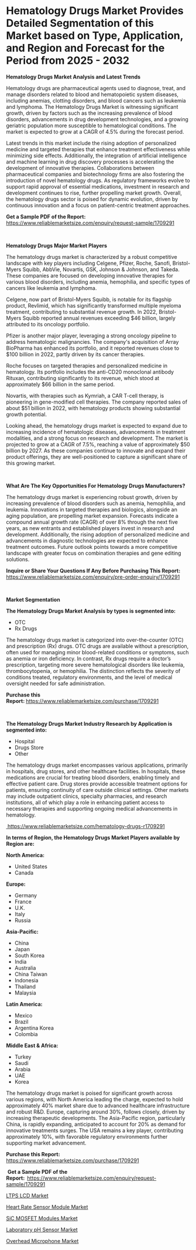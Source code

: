 <p><h1>Hematology Drugs Market Provides Detailed Segmentation of this Market based on Type, Application, and Region and Forecast for the Period from 2025 - 2032</h1></p><p><strong>Hematology Drugs Market Analysis and Latest Trends</strong></p>
<p><p>Hematology drugs are pharmaceutical agents used to diagnose, treat, and manage disorders related to blood and hematopoietic system diseases, including anemias, clotting disorders, and blood cancers such as leukemia and lymphoma. The Hematology Drugs Market is witnessing significant growth, driven by factors such as the increasing prevalence of blood disorders, advancements in drug development technologies, and a growing geriatric population more susceptible to hematological conditions. The market is expected to grow at a CAGR of 4.5% during the forecast period. </p><p>Latest trends in this market include the rising adoption of personalized medicine and targeted therapies that enhance treatment effectiveness while minimizing side effects. Additionally, the integration of artificial intelligence and machine learning in drug discovery processes is accelerating the development of innovative therapies. Collaborations between pharmaceutical companies and biotechnology firms are also fostering the introduction of novel hematology drugs. As regulatory frameworks evolve to support rapid approval of essential medications, investment in research and development continues to rise, further propelling market growth. Overall, the hematology drugs sector is poised for dynamic evolution, driven by continuous innovation and a focus on patient-centric treatment approaches.</p></p>
<p><strong>Get a Sample PDF of the Report:&nbsp;</strong> <a href="https://www.reliablemarketsize.com/enquiry/request-sample/1709291?utm_campaign=2932&utm_medium=2&utm_source=Github&utm_content=ia&utm_term=08032025&utm_id=hematology-drugs">https://www.reliablemarketsize.com/enquiry/request-sample/1709291</a></p>
<p>&nbsp;</p>
<p><strong>Hematology Drugs Major Market Players</strong></p>
<p><p>The hematology drugs market is characterized by a robust competitive landscape with key players including Celgene, Pfizer, Roche, Sanofi, Bristol-Myers Squibb, AbbVie, Novartis, GSK, Johnson & Johnson, and Takeda. These companies are focused on developing innovative therapies for various blood disorders, including anemia, hemophilia, and specific types of cancers like leukemia and lymphoma.</p><p>Celgene, now part of Bristol-Myers Squibb, is notable for its flagship product, Revlimid, which has significantly transformed multiple myeloma treatment, contributing to substantial revenue growth. In 2022, Bristol-Myers Squibb reported annual revenues exceeding $46 billion, largely attributed to its oncology portfolio.</p><p>Pfizer is another major player, leveraging a strong oncology pipeline to address hematologic malignancies. The company's acquisition of Array BioPharma has enhanced its portfolio, and it reported revenues close to $100 billion in 2022, partly driven by its cancer therapies.</p><p>Roche focuses on targeted therapies and personalized medicine in hematology. Its portfolio includes the anti-CD20 monoclonal antibody Rituxan, contributing significantly to its revenue, which stood at approximately $66 billion in the same period.</p><p>Novartis, with therapies such as Kymriah, a CAR T-cell therapy, is pioneering in gene-modified cell therapies. The company reported sales of about $51 billion in 2022, with hematology products showing substantial growth potential.</p><p>Looking ahead, the hematology drugs market is expected to expand due to increasing incidence of hematologic diseases, advancements in treatment modalities, and a strong focus on research and development. The market is projected to grow at a CAGR of 7.5%, reaching a value of approximately $50 billion by 2027. As these companies continue to innovate and expand their product offerings, they are well-positioned to capture a significant share of this growing market.</p></p>
<p>&nbsp;</p>
<p><strong>What Are The Key Opportunities For Hematology Drugs Manufacturers?</strong></p>
<p><p>The hematology drugs market is experiencing robust growth, driven by increasing prevalence of blood disorders such as anemia, hemophilia, and leukemia. Innovations in targeted therapies and biologics, alongside an aging population, are propelling market expansion. Forecasts indicate a compound annual growth rate (CAGR) of over 8% through the next five years, as new entrants and established players invest in research and development. Additionally, the rising adoption of personalized medicine and advancements in diagnostic technologies are expected to enhance treatment outcomes. Future outlook points towards a more competitive landscape with greater focus on combination therapies and gene editing solutions.</p></p>
<p><strong>Inquire or Share Your Questions If Any Before Purchasing This Report:</strong> <a href="https://www.reliablemarketsize.com/enquiry/pre-order-enquiry/1709291?utm_campaign=2932&utm_medium=2&utm_source=Github&utm_content=ia&utm_term=08032025&utm_id=hematology-drugs">https://www.reliablemarketsize.com/enquiry/pre-order-enquiry/1709291</a></p>
<p>&nbsp;</p>
<p><strong>Market Segmentation</strong></p>
<p><strong>The Hematology Drugs Market Analysis by types is segmented into:</strong></p>
<p><ul><li>OTC</li><li>Rx Drugs</li></ul></p>
<p><p>The hematology drugs market is categorized into over-the-counter (OTC) and prescription (Rx) drugs. OTC drugs are available without a prescription, often used for managing minor blood-related conditions or symptoms, such as anemia or iron deficiency. In contrast, Rx drugs require a doctor’s prescription, targeting more severe hematological disorders like leukemia, thrombocytopenia, or hemophilia. The distinction reflects the severity of conditions treated, regulatory environments, and the level of medical oversight needed for safe administration.</p></p>
<p><strong>Purchase this Report:&nbsp;</strong><a href="https://www.reliablemarketsize.com/purchase/1709291?utm_campaign=2932&utm_medium=2&utm_source=Github&utm_content=ia&utm_term=08032025&utm_id=hematology-drugs">https://www.reliablemarketsize.com/purchase/1709291</a></p>
<p>&nbsp;</p>
<p><strong>The Hematology Drugs Market Industry Research by Application is segmented into:</strong></p>
<p><ul><li>Hospital</li><li>Drugs Store</li><li>Other</li></ul></p>
<p><p>The hematology drugs market encompasses various applications, primarily in hospitals, drug stores, and other healthcare facilities. In hospitals, these medications are crucial for treating blood disorders, enabling timely and effective patient care. Drug stores provide accessible treatment options for patients, ensuring continuity of care outside clinical settings. Other markets may include outpatient clinics, specialty pharmacies, and research institutions, all of which play a role in enhancing patient access to necessary therapies and supporting ongoing medical advancements in hematology.</p></p>
<p><a href="https://www.reliablemarketsize.com/hematology-drugs-r1709291?utm_campaign=2932&utm_medium=2&utm_source=Github&utm_content=ia&utm_term=08032025&utm_id=hematology-drugs">&nbsp;https://www.reliablemarketsize.com/hematology-drugs-r1709291</a></p>
<p><strong>In terms of Region, the Hematology Drugs Market Players available by Region are:</strong></p>
<p>
    <p> <strong> North America: </strong>
        <ul>
            <li>United States</li>
            <li>Canada</li>
        </ul>
        </p> 
    <p> <strong> Europe: </strong>
        <ul>
            <li>Germany</li>
            <li>France</li>
            <li>U.K.</li>
            <li>Italy</li>
            <li>Russia</li>
        </ul>
        </p> 
    <p> <strong> Asia-Pacific: </strong>
        <ul>
            <li>China</li>
            <li>Japan</li>
            <li>South Korea</li>
            <li>India</li>
            <li>Australia</li>
            <li>China Taiwan</li>
            <li>Indonesia</li>
            <li>Thailand</li>
            <li>Malaysia</li>
        </ul>
        </p> 
    <p> <strong> Latin America: </strong>
        <ul>
            <li>Mexico</li>
            <li>Brazil</li>
            <li>Argentina Korea</li>
            <li>Colombia</li>
        </ul>
        </p> 
    <p> <strong> Middle East & Africa: </strong>
        <ul>
            <li>Turkey</li>
            <li>Saudi</li>
            <li>Arabia</li>
            <li>UAE</li>
            <li>Korea</li>
        </ul>
    </p>
    </p>
<p><p>The hematology drugs market is poised for significant growth across various regions, with North America leading the charge, expected to hold approximately 40% market share due to advanced healthcare infrastructure and robust R&D. Europe, capturing around 30%, follows closely, driven by increasing therapeutic developments. The Asia-Pacific region, particularly China, is rapidly expanding, anticipated to account for 20% as demand for innovative treatments surges. The USA remains a key player, contributing approximately 10%, with favorable regulatory environments further supporting market advancement.</p></p>
<p><strong>Purchase this Report: </strong><a href="https://www.reliablemarketsize.com/purchase/1709291?utm_campaign=2932&utm_medium=2&utm_source=Github&utm_content=ia&utm_term=08032025&utm_id=hematology-drugs">https://www.reliablemarketsize.com/purchase/1709291</a></p>
<p>&nbsp;<strong>Get a Sample PDF of the Report:&nbsp;&nbsp;</strong><a href="https://www.reliablemarketsize.com/enquiry/request-sample/1709291?utm_campaign=2932&utm_medium=2&utm_source=Github&utm_content=ia&utm_term=08032025&utm_id=hematology-drugs">https://www.reliablemarketsize.com/enquiry/request-sample/1709291</a></p>
<p><strong></strong></p>
<p><p><a href="https://www.linkedin.com/pulse/ltps-lcd-market-analysis-2025-2032-projected-intense-lmw9e?utm_campaign=2932&utm_medium=2&utm_source=Github&utm_content=ia&utm_term=08032025&utm_id=hematology-drugs">LTPS LCD Market</a></p><p><a href="https://www.linkedin.com/pulse/heart-rate-sensor-module-market-size-global-revenue-volume-status-mknpe?utm_campaign=2932&utm_medium=2&utm_source=Github&utm_content=ia&utm_term=08032025&utm_id=hematology-drugs">Heart Rate Sensor Module Market</a></p><p><a href="https://www.linkedin.com/pulse/anticipated-cagr-13-sic-mosfet-modules-market-analysis-uubkc?utm_campaign=2932&utm_medium=2&utm_source=Github&utm_content=ia&utm_term=08032025&utm_id=hematology-drugs">SiC MOSFET Modules Market</a></p><p><a href="https://www.linkedin.com/pulse/laboratory-ph-sensor-market-global-insights-sales-trends-2025-l5use?utm_campaign=2932&utm_medium=2&utm_source=Github&utm_content=ia&utm_term=08032025&utm_id=hematology-drugs">Laboratory pH Sensor Market</a></p><p><a href="https://www.linkedin.com/pulse/regulatory-landscape-its-influence-global-overhead-microphone-c3fue?utm_campaign=2932&utm_medium=2&utm_source=Github&utm_content=ia&utm_term=08032025&utm_id=hematology-drugs">Overhead Microphone Market</a></p></p>